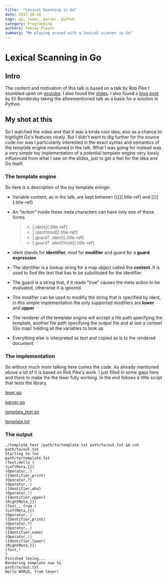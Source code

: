 ```yaml
---
title:  "Lexical Scanning in Go"
date: 2017-10-18
tags: go, lexer, parser, python
category: Programming
authors: Tobias Pleyer
summary: "Me playing around with a lexical scanner in Go"
---
```


Lexical Scanning in Go
======================

Intro
-----

The content and motivation of this talk is based on a talk by Rob Pike I
stumbled upon on [youtube](https://www.youtube.com/watch?v=HxaD_trXwRE).
I also found the [slides](https://talks.golang.org/2011/lex.slide#1). I
also found a [blog
post](https://eli.thegreenplace.net/2012/08/09/using-sub-generators-for-lexical-scanning-in-python/)
by Eli Bendersky taking the aforementioned talk as a basis for a
solution in Python.

My shot at this
---------------

So I watched the video and that it was a kinda cool idea, also as a
chance to highlight Go's features nicely. But I didn't want to dig
further for the source code nor was I particularily interested in the
exact syntax and semantics of the template engine mentioned in the talk.
What I was going for instead was a very simple toy implementation of a
potential template engine very loosly influenced from what I saw on the
slides, just to get a feel for the idea and Go itself.

### The template engine

So here is a description of the toy template eninge:

-   Variable content, as in the talk, are kept between [{{]{.title-ref}
    and [}}]{.title-ref}
-   An *"action"* inside these meta characters can have only one of
    these forms

    > -   [.ident]{.title-ref}
    > -   [.ident!mod]{.title-ref}
    > -   [.guard? .ident]{.title-ref}
    > -   [.guard? .ident!mod]{.title-ref}

-   ident stands for **identifier**, mod for **modifier** and guard for
    a **guard expression**
-   The identifier is a lookup string for a map object called the
    **context**. It is used to find the text that has to be substituted
    for the identifier
-   The guard is a string that, if it reads "true" causes the meta
    action to be evaluated, otherwise it is ignored
-   The modifier can be used to modifiy the string that is specified by
    ident, in this simple implementation the only supported modifiers
    are **lower** and **upper**
-   The renderer of the template engine will accept a file path
    specifying the template, another file path specifying the output
    file and at last a context (Go map) holding all the variables to
    look up
-   Everything else is interpreted as text and copied as is to the
    rendered document

### The implementation

So without much more talking here comes the code. As already mentioned
above a lot of it is based on Rob Pike's work. I just filled in some
gaps here and there to make the the lexer fully working. In the end
follows a little script that tests the library.

[lexer.go](../code/lexer.go)

[parser.go](../code/parser.go)

[template\_test.go](../code/template_test.go)

[template.txt](../code/template.txt)

### The output

``` {.sourceCode .bash}
./template_test /path/to/template.txt path/to/out.txt && cat path/to/out.txt
Starting to lex
path/to/template.txt
(Text,Hello )
(LeftMeta,{{)
(Operator,.)
(Identifier,print)
(Operator,?)
(Operator,.)
(Identifier,who)
(Operator,!)
(Identifier,upper)
(RightMeta,}})
(Text,, from )
(LeftMeta,{{)
(Operator,.)
(Identifier,print)
(Operator,?)
(Operator,.)
(Identifier,name)
(Operator,!)
(Identifier,lower)
(RightMeta,}})
(Text,!
)
Finished lexing...
Rendering template now to
path/to/out.txt
Hello WORLD, from lexer!
```
